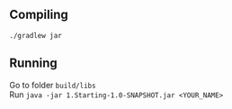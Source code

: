## Compiling

`./gradlew jar`

## Running

Go to folder `build/libs`  
Run `java -jar 1.Starting-1.0-SNAPSHOT.jar <YOUR_NAME>`
